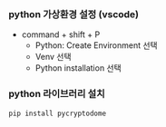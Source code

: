 ### python 가상환경 설정 (vscode)
- command + shift + P
  - Python: Create Environment 선택
  - Venv 선택
  - Python installation 선택

### python 라이브러리 설치
```bash
pip install pycryptodome
```
